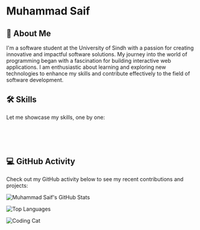 <!-- Introduction -->
# Muhammad Saif

## 🚀 About Me
I'm a software student at the University of Sindh with a passion for creating innovative and impactful software solutions. My journey into the world of programming began with a fascination for building interactive web applications. I am enthusiastic about learning and exploring new technologies to enhance my skills and contribute effectively to the field of software development.

## 🛠️ Skills
Let me showcase my skills, one by one:

<div class="skills">
  <div class="skill-item" style="animation-delay: 0.5s;">
    <p>React</p>
  </div>
  <div class="skill-item" style="animation-delay: 1s;">
    <p>HTML</p>
  </div>
  <div class="skill-item" style="animation-delay: 1s;">
    <p>CSS</p>
  </div>
  <div class="skill-item" style="animation-delay: 1s;">
    <p>JavaScript</p>
  </div>
  <div class="skill-item" style="animation-delay: 1s;">
    <p>Nodejs</p>
  </div>
  <div class="skill-item" style="animation-delay: 1s;">
    <p>Express.js</p>
  </div>
  <div class="skill-item" style="animation-delay: 1s;">
    <p>MongoDB</p>
  </div>
  <div class="skill-item" style="animation-delay: 1s;">
    <p>TypeScript</p>
  </div>
  
  <!-- Add other skills similarly -->
</div>

<style>
  .skills {
    display: flex;
    justify-content: center;
    margin-top: 20px;
  }
  
  .skill-item {
    text-align: center;
    margin: 0 20px;
    animation: slideIn 0.5s ease-in-out forwards;
    opacity: 0;
  }
  
  @keyframes slideIn {
    from {
      opacity: 0;
      transform: translateY(-20px);
    }
    to {
      opacity: 1;
      transform: translateY(0);
    }
  }
</style>

## 💻 GitHub Activity
Check out my GitHub activity below to see my recent contributions and projects:

![Muhammad Saif's GitHub Stats](https://github-readme-stats.vercel.app/api?username=saifiimuhammad&show_icons=true&theme=dracula&count_private=true&include_all_commits=true)

![Top Languages](https://github-readme-stats.vercel.app/api/top-langs/?username=saifiimuhammad&layout=compact&theme=dracula)

<!-- Animations -->
![Coding Cat](https://media.giphy.com/media/JIX9t2j0ZTN9S/giphy.gif)


